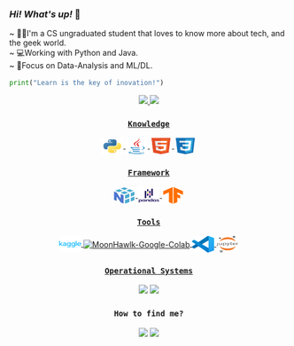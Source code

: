 ### *Hi! What's up!* 👋

~ 👦🏻I'm a CS ungraduated student that loves to know more about tech, and the geek world.
<br>
~ 💻Working with Python and Java.
<br>
~ 📖Focus on Data-Analysis and ML/DL.

  ~~~python
  print("Learn is the key of inovation!")
  ~~~
  
<div align="center">

</div>

<div align="center">
  
  <a href="https://github.com/MoonHawlk">
  <img height="180em" src="https://github-readme-stats.vercel.app/api?username=MoonHawlk&show_icons=true&theme=blue&include_all_commits=true&count_private=true"/>
  <img height="180em" src="https://github-readme-stats.vercel.app/api/top-langs/?username=MoonHawlk&layout=compact&langs_count=7&theme=blue"/>
    
</div>
<h3 align="center">
    
    Knowledge
    
</h3>
  
<div align="center">
  
  <img align="center" alt="MoonHawlk-Python" height="30" width="40" src="https://raw.githubusercontent.com/devicons/devicon/master/icons/python/python-original.svg">
  <img align="center" alt="MoonHawlk-Java" height="30" width="40" src="https://github.com/devicons/devicon/blob/master/icons/java/java-original.svg">
  <img align="center" alt="MoonHawlk-HTML" height="30" width="40" src="https://raw.githubusercontent.com/devicons/devicon/master/icons/html5/html5-original.svg">
  <img align="center" alt="MoonHawlk-CSS" height="30" width="40" src="https://raw.githubusercontent.com/devicons/devicon/master/icons/css3/css3-original.svg">
  
</div>
<h3 align="center">
    
    Framework
    
</h3>
  
<div align="center">

  <img align="center" alt="MoonHawlk-NumPy" height="30" width="40" src="https://github.com/devicons/devicon/blob/master/icons/numpy/numpy-original.svg">
  <img align="center" alt="MoonHawlk-Pandas" height="30" width="40" src="https://github.com/devicons/devicon/blob/master/icons/pandas/pandas-original-wordmark.svg">
  <img align="center" alt="MoonHawlk-Tensor-Flow" height="30" width="40" src="https://github.com/devicons/devicon/blob/master/icons/tensorflow/tensorflow-original.svg">
  
  
</div>
<h3 align="center">
    
    Tools
    
</h3>
  
<div align="center">

  <img align="center" alt="MoonHawlk-Kaggle" height="30" width="40" src="https://github.com/devicons/devicon/blob/master/icons/kaggle/kaggle-original-wordmark.svg">
  <img align="center" alt="MoonHawlk-Google-Colab" height="30" width="40" src="https://upload.wikimedia.org/wikipedia/commons/d/d0/Google_Colaboratory_SVG_Logo.svg">
  <img align="center" alt="MoonHawlk-Vscode" height="30" width="40" src="https://github.com/devicons/devicon/blob/master/icons/vscode/vscode-original.svg">
  <img align="center" alt="MoonHawlk-Jupyter" height="30" width="40" src="https://github.com/devicons/devicon/blob/master/icons/jupyter/jupyter-original-wordmark.svg">
  
  
</div>
<h3 align="center">
    
    Operational Systems
    
</h3>  

  
<div align="center">
  
  <a target="_blank"><img src="https://img.shields.io/badge/Windows-0078D6?style=for-the-badge&logo=windows&logoColor=white" target="_blank"></a>
  <a target="_blank"><img src="https://img.shields.io/badge/Ubuntu-E95420?style=for-the-badge&logo=ubuntu&logoColor=white" target="_blank"></a>
  
</div>

<h3 align="center">
    
    How to find me?
    
</h3>
  
<div align="center">
  <a href = "mailto:minewitherboy@gmail.com"><img src="https://img.shields.io/badge/-Gmail-%23333?style=for-the-badge&logo=gmail&logoColor=white" target="_blank"></a>
  <a href="https://www.linkedin.com/in/filipe-moreno-5a614b1b7/" target="_blank"><img src="https://img.shields.io/badge/-LinkedIn-%230077B5?style=for-the-badge&logo=linkedin&logoColor=white" target="_blank"></a> 
</div>

 
